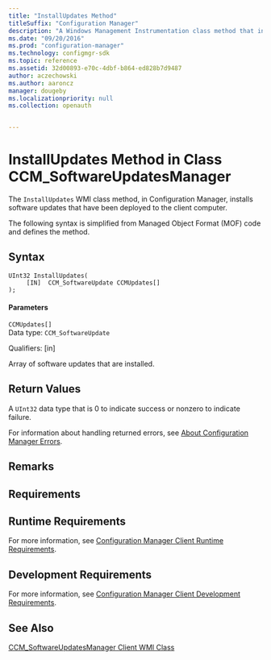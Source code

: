 ```yaml
---
title: "InstallUpdates Method"
titleSuffix: "Configuration Manager"
description: "A Windows Management Instrumentation class method that installs software updates, which have been deployed to the client computer." 
ms.date: "09/20/2016"
ms.prod: "configuration-manager"
ms.technology: configmgr-sdk
ms.topic: reference
ms.assetid: 32d00893-e70c-4dbf-b864-ed828b7d9487
author: aczechowski
ms.author: aaroncz
manager: dougeby
ms.localizationpriority: null
ms.collection: openauth


---
```

# InstallUpdates Method in Class CCM_SoftwareUpdatesManager
The `InstallUpdates` WMI class method, in Configuration Manager, installs software updates that have been deployed to the client computer.  

 The following syntax is simplified from Managed Object Format (MOF) code and defines the method.  

## Syntax  

```  
UInt32 InstallUpdates(  
     [IN]  CCM_SoftwareUpdate CCMUpdates[]  
);  
```  

#### Parameters  
 `CCMUpdates[]`  
 Data type: `CCM_SoftwareUpdate`  

 Qualifiers: [in]  

 Array of software updates that are installed.  

## Return Values  
 A `UInt32` data type that is 0 to indicate success or nonzero to indicate failure.  

 For information about handling returned errors, see [About Configuration Manager Errors](../../../../../develop/core/understand/about-configuration-manager-errors.md).  

## Remarks  

## Requirements  

## Runtime Requirements  
 For more information, see [Configuration Manager Client Runtime Requirements](../../../../../develop/core/reqs/client-runtime-requirements.md).  

## Development Requirements  
 For more information, see [Configuration Manager Client Development Requirements](../../../../../develop/core/reqs/client-development-requirements.md).  

## See Also  
 [CCM_SoftwareUpdatesManager Client WMI Class](../../../../../develop/reference/core/clients/sdk/ccm_softwareupdatesmanager-client-wmi-class.md)

